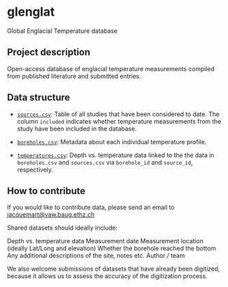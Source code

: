 # glenglat
Global Englacial Temperature database

## Project description
Open-access database of englacial temperature measurements compiled from published literature and submitted entries.

## Data structure
- [`sources.csv`](sources.csv): Table of all studies that have been considered to date. The column `included` indicates whether temperature measurements from the study have been included in the database.

- [`boreholes.csv`](boreholes.csv):
Metadata about each individual temperature profile.

- [`temperatures.csv`](temperatures.csv):
Depth vs. temperature data linked to the the data in `boreholes.csv` and `sources.csv` via `borehole_id` and `source_id`, respectively.

## How to contribute
If you would like to contribute data, please send an email to jacquemart@vaw.baug.ethz.ch

Shared datasets should ideally include:

Depth vs. temperature data
Measurement date
Measurement location (ideally Lat/Long and elevation)
Whether the borehole reached the bottom
Any additional descriptions of the site, notes etc.
Author / team

We also welcome submissions of datasets that have already been digitized, because it allows us to assess the accuracy of the digitization process.
